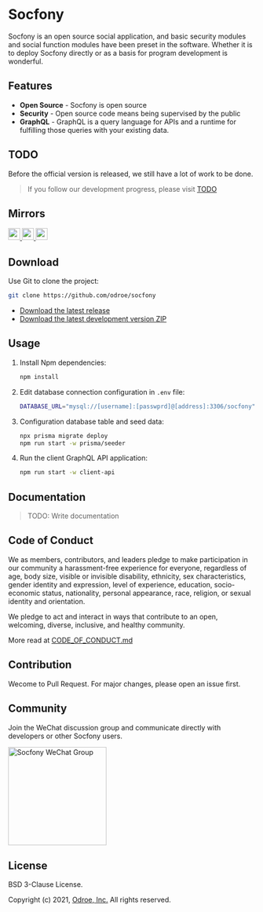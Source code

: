 # Socfony

Socfony is an open source social application, and basic security modules and social function modules have been preset in the software. Whether it is to deploy Socfony directly or as a basis for program development is wonderful.

## Features

- **Open Source** - Socfony is open source
- **Security** - Open source code means being supervised by the public
- **GraphQL** - GraphQL is a query language for APIs and a runtime for fulfilling those queries with your existing data.

## TODO

Before the official version is released, we still have a lot of work to be done.

> If you follow our development progress, please visit [TODO](https://github.com/odroe/socfony/issues/128)

## Mirrors

<a href="https://github.com/odroe/socfony">
   <img src="https://github.githubassets.com/pinned-octocat.svg" height="24" />
</a>
<a href="https://gitee.com/odroe/socfony">
   <img src="https://gitee.com/static/images/logo_gitee_g_red.svg" height="24" />
</a>
<a href="https://gitlab.com/odroe/socfony">
   <img src="https://about.gitlab.com/images/press/press-kit-icon.svg" height="24" />
</a>

## Download

Use Git to clone the project:

```bash
git clone https://github.com/odroe/socfony
```

- [Download the latest release](https://github.com/odroe/socfony/releases)
- [Download the latest development version ZIP](https://github.com/odroe/socfony/archive/refs/heads/main.zip)

## Usage

1. Install Npm dependencies:
   ```bash
   npm install
   ```
2. Edit database connection configuration in `.env` file:
   ```bash
   DATABASE_URL="mysql://[username]:[passwprd]@[address]:3306/socfony"
   ```
3. Configuration database table and seed data:
   ```bash
   npx prisma migrate deploy
   npm run start -w prisma/seeder
   ```
4. Run the client GraphQL API application:
   ```bash
   npm run start -w client-api
   ```

## Documentation

> TODO: Write documentation

## Code of Conduct

We as members, contributors, and leaders pledge to make participation in our community a harassment-free experience for everyone, regardless of age, body size, visible or invisible disability, ethnicity, sex characteristics, gender identity and expression, level of experience, education, socio-economic status, nationality, personal appearance, race, religion, or sexual identity and orientation.

We pledge to act and interact in ways that contribute to an open, welcoming, diverse, inclusive, and healthy community.

More read at [CODE_OF_CONDUCT.md](CODE_OF_CONDUCT.md)

## Contribution

Wecome to Pull Request. For major changes, please open an issue first.

## Community

Join the WeChat discussion group and communicate directly with developers or other Socfony users.

<img src="https://raw.githubusercontent.com/odroe/socfony/main/graph/join-wechat-qrcode.png" alt="Socfony WeChat Group" width="200" />

## License

BSD 3-Clause License.

Copyright (c) 2021, [Odroe, Inc.](https://odroe.com)
All rights reserved.

